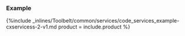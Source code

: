 


### Example



{%include _inlines/Toolbelt/common/services/code_services_example-cxservicess-2-v1.md  product = include.product %}




